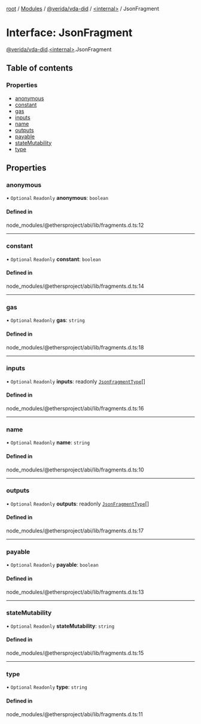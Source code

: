 [root](../README.md) / [Modules](../modules.md) / [@verida/vda-did](../modules/verida_vda_did.md) / [<internal\>](../modules/verida_vda_did._internal_.md) / JsonFragment

# Interface: JsonFragment

[@verida/vda-did](../modules/verida_vda_did.md).[<internal\>](../modules/verida_vda_did._internal_.md).JsonFragment

## Table of contents

### Properties

- [anonymous](verida_vda_did._internal_.JsonFragment.md#anonymous)
- [constant](verida_vda_did._internal_.JsonFragment.md#constant)
- [gas](verida_vda_did._internal_.JsonFragment.md#gas)
- [inputs](verida_vda_did._internal_.JsonFragment.md#inputs)
- [name](verida_vda_did._internal_.JsonFragment.md#name)
- [outputs](verida_vda_did._internal_.JsonFragment.md#outputs)
- [payable](verida_vda_did._internal_.JsonFragment.md#payable)
- [stateMutability](verida_vda_did._internal_.JsonFragment.md#statemutability)
- [type](verida_vda_did._internal_.JsonFragment.md#type)

## Properties

### anonymous

• `Optional` `Readonly` **anonymous**: `boolean`

#### Defined in

node_modules/@ethersproject/abi/lib/fragments.d.ts:12

___

### constant

• `Optional` `Readonly` **constant**: `boolean`

#### Defined in

node_modules/@ethersproject/abi/lib/fragments.d.ts:14

___

### gas

• `Optional` `Readonly` **gas**: `string`

#### Defined in

node_modules/@ethersproject/abi/lib/fragments.d.ts:18

___

### inputs

• `Optional` `Readonly` **inputs**: readonly [`JsonFragmentType`](verida_vda_did._internal_.JsonFragmentType.md)[]

#### Defined in

node_modules/@ethersproject/abi/lib/fragments.d.ts:16

___

### name

• `Optional` `Readonly` **name**: `string`

#### Defined in

node_modules/@ethersproject/abi/lib/fragments.d.ts:10

___

### outputs

• `Optional` `Readonly` **outputs**: readonly [`JsonFragmentType`](verida_vda_did._internal_.JsonFragmentType.md)[]

#### Defined in

node_modules/@ethersproject/abi/lib/fragments.d.ts:17

___

### payable

• `Optional` `Readonly` **payable**: `boolean`

#### Defined in

node_modules/@ethersproject/abi/lib/fragments.d.ts:13

___

### stateMutability

• `Optional` `Readonly` **stateMutability**: `string`

#### Defined in

node_modules/@ethersproject/abi/lib/fragments.d.ts:15

___

### type

• `Optional` `Readonly` **type**: `string`

#### Defined in

node_modules/@ethersproject/abi/lib/fragments.d.ts:11
